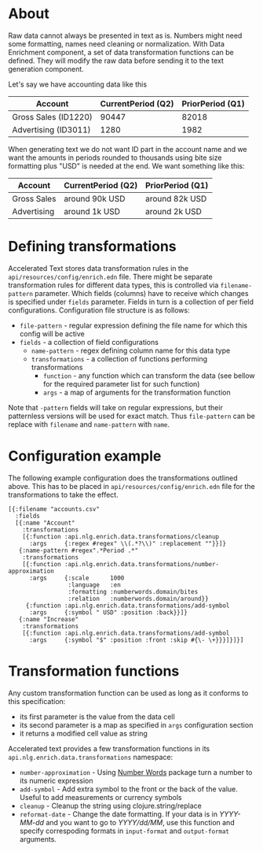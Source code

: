 # About
Raw data cannot always be presented in text as is. Numbers might need some formatting, names need cleaning or normalization. With Data Enrichment component, a set of data transformation functions can be defined. They will modify the raw data before sending it to the text generation component. 

Let's say we have accounting data like this

 Account | CurrentPeriod (Q2) | PriorPeriod (Q1) 
---------|--------------------|-----------------
Gross Sales (ID1220) | 90447 | 82018 | 8429
Advertising (ID3011) | 1280 | 1982 | -702

When generating text we do not want ID part in the account name and we want the amounts in periods rounded to thousands using bite size formatting plus "USD" is needed at the end. We want something like this:

 Account | CurrentPeriod (Q2) | PriorPeriod (Q1) 
---------|--------------------|-----------------
Gross Sales | around 90k USD | around 82k USD | $8429
Advertising | around 1k USD | around 2k USD | -$702

# Defining transformations

Accelerated Text stores data transformation rules in the `api/resources/config/enrich.edn` file. There might be separate transformation rules for different data types, this is controlled via `filename-pattern` parameter. Which fields (columns) have to receive which changes is specified under `fields` parameter. Fields in turn is a collection of per field configurations. Configuration file structure is as follows:

* `file-pattern` - regular expression defining the file name for which this config will be active
* `fields` - a collection of field configurations
    * `name-pattern` - regex defining column name for this data type
    * `transformations` - a collection of functions performing transformations
        * `function` - any function which can transform the data (see bellow for the required parameter list for such function)
        * `args` - a map of arguments for the transformation function
        
Note that `-pattern` fields will take on regular expressions, but their patternless versions will be used for exact match. Thus `file-pattern` can be replace with `filename` and `name-pattern` with `name`.

# Configuration example

The following example configuration does the transformations outlined above. This has to be placed in `api/resources/config/enrich.edn` file for the transformations to take the effect.

```
[{:filename "accounts.csv"
  :fields
  [{:name "Account"
    :transformations
    [{:function :api.nlg.enrich.data.transformations/cleanup
      :args     {:regex #regex" \\(.*?\\)" :replacement ""}}]}
   {:name-pattern #regex".*Period .*"
    :transformations
    [{:function :api.nlg.enrich.data.transformations/number-approximation
      :args     {:scale      1000
                 :language   :en
                 :formatting :numberwords.domain/bites
                 :relation   :numberwords.domain/around}}
     {:function :api.nlg.enrich.data.transformations/add-symbol
      :args     {:symbol " USD" :position :back}}]}
   {:name "Increase"
    :transformations
    [{:function :api.nlg.enrich.data.transformations/add-symbol
      :args     {:symbol "$" :position :front :skip #{\- \+}}}]}]}]
```

# Transformation functions

Any custom transformation function can be used as long as it conforms to this specification:

* its first parameter is the value from the data cell
* its second parameter is a map as specified in `args` configuration section
* it returns a modified cell value as string

Accelerated text provides a few transformation functions in its `api.nlg.enrich.data.transformations` namespace:

* `number-approximation` - Using [Number Words](https://github.com/tokenmill/numberwords) package turn a number to its numeric expression
* `add-symbol` - Add extra symbol to the front or the back of the value. Useful to add measurements or currency symbols
* `cleanup` - Cleanup the string using clojure.string/replace
* `reformat-date` - Change the date formatting. If your data is in _YYYY-MM-dd_ and you want to go to _YYYY/dd/MM_, use this function and specify correspoding formats in `input-format` and `output-format` arguments.
